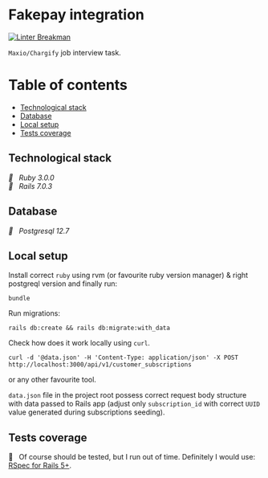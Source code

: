 # Fakepay integration

[![Linter Breakman](https://github.com/Lukasz-Ziemnicki/fakepay/actions/workflows/ci.yml/badge.svg)](https://github.com/Lukasz-Ziemnicki/fakepay/actions) &nbsp;

`Maxio/Chargify` job interview task.

# Table of contents

- [Technological stack](#technological-stack)
- [Database](#database)
- [Local setup](#local-setup)
- [Tests coverage](#tests-coverage)

## Technological stack

*:gem: &nbsp; Ruby 3.0.0\
:light_rail: &nbsp; Rails 7.0.3*

## Database

*:minidisc: &nbsp; Postgresql 12.7*

## Local setup

Install correct `ruby` using rvm (or favourite ruby version manager) & right postgreql version and finally run:

```
bundle
```

Run migrations:

```
rails db:create && rails db:migrate:with_data
```

Check how does it work locally using `curl`.
```
curl -d '@data.json' -H 'Content-Type: application/json' -X POST http://localhost:3000/api/v1/customer_subscriptions
```

or any other favourite tool.

`data.json` file in the project root possess correct request body structure with data passed to Rails app (adjust only `subscription_id` with correct `UUID` value generated during subscriptions seeding).

## Tests coverage

:microscope: &nbsp; Of course should be tested, but I run out of time. Definitely I would use: [RSpec for Rails 5+](https://github.com/rspec/rspec-rails).
